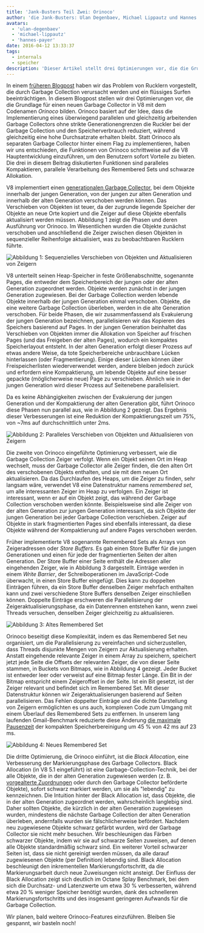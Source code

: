 ```yaml
---
title: 'Jank-Busters Teil Zwei: Orinoco'
author: 'die Jank-Busters: Ulan Degenbaev, Michael Lippautz und Hannes Payer'
avatars:
  - 'ulan-degenbaev'
  - 'michael-lippautz'
  - 'hannes-payer'
date: 2016-04-12 13:33:37
tags:
  - internals
  - speicher
description: 'Dieser Artikel stellt drei Optimierungen vor, die die Grundlage für einen neuen Garbage Collector in V8 mit dem Codenamen Orinoco bilden.'
---
```

In einem [früheren Blogpost](/blog/jank-busters) haben wir das Problem von Rucklern vorgestellt, die durch Garbage Collection verursacht werden und ein flüssiges Surfen beeinträchtigen. In diesem Blogpost stellen wir drei Optimierungen vor, die die Grundlage für einen neuen Garbage Collector in V8 mit dem Codenamen _Orinoco_ bilden. Orinoco basiert auf der Idee, dass die Implementierung eines überwiegend parallelen und gleichzeitig arbeitenden Garbage Collectors ohne strikte Generationengrenzen die Ruckler bei der Garbage Collection und den Speicherverbrauch reduziert, während gleichzeitig eine hohe Durchsatzrate erhalten bleibt. Statt Orinoco als separaten Garbage Collector hinter einem Flag zu implementieren, haben wir uns entschieden, die Funktionen von Orinoco schrittweise auf die V8 Hauptentwicklung einzuführen, um den Benutzern sofort Vorteile zu bieten. Die drei in diesem Beitrag diskutierten Funktionen sind paralleles Kompaktieren, parallele Verarbeitung des Remembered Sets und schwarze Allokation.

<!--truncate-->
V8 implementiert einen [generationalen Garbage Collector](https://de.wikipedia.org/wiki/Garbage_Collection#Generationen-basiert), bei dem Objekte innerhalb der jungen Generation, von der jungen zur alten Generation und innerhalb der alten Generation verschoben werden können. Das Verschieben von Objekten ist teuer, da der zugrunde liegende Speicher der Objekte an neue Orte kopiert und die Zeiger auf diese Objekte ebenfalls aktualisiert werden müssen. Abbildung 1 zeigt die Phasen und deren Ausführung vor Orinoco. Im Wesentlichen wurden die Objekte zunächst verschoben und anschließend die Zeiger zwischen diesen Objekten in sequenzieller Reihenfolge aktualisiert, was zu beobachtbaren Rucklern führte.

![Abbildung 1: Sequenzielles Verschieben von Objekten und Aktualisieren von Zeigern](/_img/orinoco/sequential.png)

V8 unterteilt seinen Heap-Speicher in feste Größenabschnitte, sogenannte Pages, die entweder dem Speicherbereich der jungen oder der alten Generation zugeordnet werden. Objekte werden zunächst in der jungen Generation zugewiesen. Bei der Garbage Collection werden lebende Objekte innerhalb der jungen Generation einmal verschoben. Objekte, die eine weitere Garbage Collection überleben, werden in die alte Generation verschoben. Für beide Phasen, die wir zusammenfassend als Evakuierung der jungen Generation bezeichnen, parallelisieren wir das Kopieren des Speichers basierend auf Pages. In der jungen Generation beinhaltet das Verschieben von Objekten immer die Allokation von Speicher auf frischen Pages (und das Freigeben der alten Pages), wodurch ein kompaktes Speicherlayout entsteht. In der alten Generation erfolgt dieser Prozess auf etwas andere Weise, da tote Speicherbereiche unbrauchbare Lücken hinterlassen (oder Fragmentierung). Einige dieser Lücken können über Freispeicherlisten wiederverwendet werden, andere bleiben jedoch zurück und erfordern eine Kompaktierung, um lebende Objekte auf eine besser gepackte (möglicherweise neue) Page zu verschieben. Ähnlich wie in der jungen Generation wird dieser Prozess auf Seitenebene parallelisiert.

Da es keine Abhängigkeiten zwischen der Evakuierung der jungen Generation und der Kompaktierung der alten Generation gibt, führt Orinoco diese Phasen nun parallel aus, wie in Abbildung 2 gezeigt. Das Ergebnis dieser Verbesserungen ist eine Reduktion der Kompaktierungszeit um 75%, von ~7ms auf durchschnittlich unter 2ms.

![Abbildung 2: Paralleles Verschieben von Objekten und Aktualisieren von Zeigern](/_img/orinoco/parallel.png)

Die zweite von Orinoco eingeführte Optimierung verbessert, wie die Garbage Collection Zeiger verfolgt. Wenn ein Objekt seinen Ort im Heap wechselt, muss der Garbage Collector alle Zeiger finden, die den alten Ort des verschobenen Objekts enthalten, und sie mit dem neuen Ort aktualisieren. Da das Durchlaufen des Heaps, um die Zeiger zu finden, sehr langsam wäre, verwendet V8 eine Datenstruktur namens _remembered set_, um alle interessanten Zeiger im Heap zu verfolgen. Ein Zeiger ist interessant, wenn er auf ein Objekt zeigt, das während der Garbage Collection verschoben werden könnte. Beispielsweise sind alle Zeiger von der alten Generation zur jungen Generation interessant, da sich Objekte der jungen Generation bei jeder Garbage Collection verschieben. Zeiger auf Objekte in stark fragmentierten Pages sind ebenfalls interessant, da diese Objekte während der Kompaktierung auf andere Pages verschoben werden.

Früher implementierte V8 sogenannte Remembered Sets als Arrays von Zeigeradressen oder _Store Buffers_. Es gab einen Store Buffer für die jungen Generationen und einen für jede der fragmentierten Seiten der alten Generation. Der Store Buffer einer Seite enthält die Adressen aller eingehenden Zeiger, wie in Abbildung 3 dargestellt. Einträge werden in einem _Write Barrier_, der Schreiboperationen im JavaScript-Code überwacht, in einen Store Buffer eingefügt. Dies kann zu doppelten Einträgen führen, da ein Store Buffer denselben Zeiger mehrfach enthalten kann und zwei verschiedene Store Buffers denselben Zeiger einschließen können. Doppelte Einträge erschweren die Parallelisierung der Zeigeraktualisierungsphase, da ein Datenrennen entstehen kann, wenn zwei Threads versuchen, denselben Zeiger gleichzeitig zu aktualisieren.

![Abbildung 3: Altes Remembered Set](/_img/orinoco/old-remembered-set.png)

Orinoco beseitigt diese Komplexität, indem es das Remembered Set neu organisiert, um die Parallelisierung zu vereinfachen und sicherzustellen, dass Threads disjunkte Mengen von Zeigern zur Aktualisierung erhalten. Anstatt eingehende relevante Zeiger in einem Array zu speichern, speichert jetzt jede Seite die Offsets der relevanten Zeiger, die von dieser Seite stammen, in Buckets von Bitmaps, wie in Abbildung 4 gezeigt. Jeder Bucket ist entweder leer oder verweist auf eine Bitmap fester Länge. Ein Bit in der Bitmap entspricht einem Zeigeroffset in der Seite. Ist ein Bit gesetzt, ist der Zeiger relevant und befindet sich im Remembered Set. Mit dieser Datenstruktur können wir Zeigeraktualisierungen basierend auf Seiten parallelisieren. Das Fehlen doppelter Einträge und die dichte Darstellung von Zeigern ermöglichten es uns auch, komplexen Code zum Umgang mit einem Überlauf des Remembered Sets zu entfernen. In unserem lang laufenden Gmail-Benchmark reduzierte diese Änderung [die maximale Pausenzeit](https://drive.google.com/file/d/0BxRQ51WfVicyMk9nYUk5YVY1VjQ/view) der kompakten Speicherbereinigung um 45 % von 42 ms auf 23 ms.

![Abbildung 4: Neues Remembered Set](/_img/orinoco/new-remembered-set.png)

Die dritte Optimierung, die Orinoco einführt, ist die _Black Allocation_, eine Verbesserung der Markierungsphase des Garbage Collectors. Black Allocation (in V8 5.1 eingeführt) ist eine Garbage-Collection-Technik, bei der alle Objekte, die in der alten Generation zugewiesen werden (z. B. [vorgealterte Zuordnungen](http://research.google.com/pubs/pub43823.html) oder durch den Garbage Collector beförderte Objekte), sofort schwarz markiert werden, um sie als "lebendig" zu kennzeichnen. Die Intuition hinter der Black Allocation ist, dass Objekte, die in der alten Generation zugeordnet werden, wahrscheinlich langlebig sind. Daher sollten Objekte, die kürzlich in der alten Generation zugewiesen wurden, mindestens die nächste Garbage Collection der alten Generation überleben, andernfalls wurden sie fälschlicherweise befördert. Nachdem neu zugewiesene Objekte schwarz gefärbt wurden, wird der Garbage Collector sie nicht mehr besuchen. Wir beschleunigen das Färben schwarzer Objekte, indem wir sie auf schwarze Seiten zuweisen, auf denen alle Objekte standardmäßig schwarz sind. Ein weiterer Vorteil schwarzer Seiten ist, dass sie nicht gereinigt werden müssen, da alle darauf zugewiesenen Objekte (per Definition) lebendig sind. Black Allocation beschleunigt den inkrementellen Markierungsfortschritt, da die Markierungsarbeit durch neue Zuweisungen nicht ansteigt. Der Einfluss der Black Allocation zeigt sich deutlich im Octane Splay Benchmark, bei dem sich die Durchsatz- und Latenzwerte um etwa 30 % verbesserten, während etwa 20 % weniger Speicher benötigt wurden, dank des schnelleren Markierungsfortschritts und des insgesamt geringeren Aufwands für die Garbage Collection.

Wir planen, bald weitere Orinoco-Features einzuführen. Bleiben Sie gespannt, wir basteln noch!
